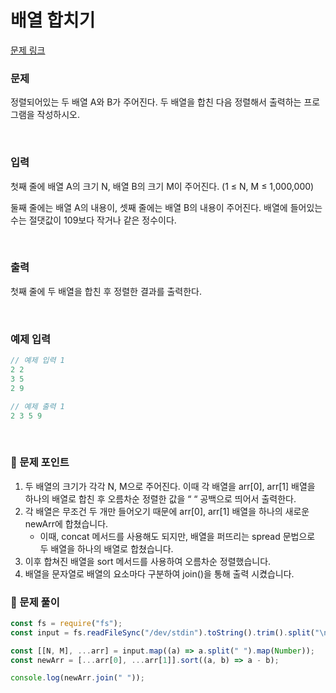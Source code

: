 # 배열 합치기

[문제 링크](https://www.acmicpc.net/problem/11728)

### 문제

정렬되어있는 두 배열 A와 B가 주어진다. 두 배열을 합친 다음 정렬해서 출력하는 프로그램을 작성하시오.

<br/>

### 입력

첫째 줄에 배열 A의 크기 N, 배열 B의 크기 M이 주어진다. (1 ≤ N, M ≤ 1,000,000)

둘째 줄에는 배열 A의 내용이, 셋째 줄에는 배열 B의 내용이 주어진다. 배열에 들어있는 수는 절댓값이 109보다 작거나 같은 정수이다.

<br/>

### 출력

첫째 줄에 두 배열을 합친 후 정렬한 결과를 출력한다.

<br/>

### 예제 입력

```jsx
// 예제 입력 1
2 2
3 5
2 9

// 예제 출력 1
2 3 5 9
```

<br/>

### 📕 문제 포인트

1. 두 배열의 크기가 각각 N, M으로 주어진다. 이때 각 배열을 arr[0], arr[1] 배열을 하나의 배열로 합친 후 오름차순 정렬한 값을 “ “ 공백으로 띄어서 출력한다.
2. 각 배열은 무조건 두 개만 들어오기 때문에 arr[0], arr[1] 배열을 하나의 새로운 newArr에 합쳤습니다.
   - 이때, concat 메서드를 사용해도 되지만, 배열을 퍼뜨리는 spread 문법으로 두 배열을 하나의 배열로 합쳤습니다.
3. 이후 합쳐진 배열을 sort 메서드를 사용하여 오름차순 정렬했습니다.
4. 배열을 문자열로 배열의 요소마다 구분하여 join()을 통해 출력 시켰습니다.

### 📝 문제 풀이

```js
const fs = require("fs");
const input = fs.readFileSync("/dev/stdin").toString().trim().split("\n");

const [[N, M], ...arr] = input.map((a) => a.split(" ").map(Number));
const newArr = [...arr[0], ...arr[1]].sort((a, b) => a - b);

console.log(newArr.join(" "));
```
